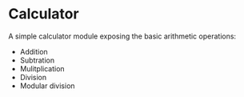 # Calculator

A simple calculator module exposing the basic arithmetic operations:

- Addition
- Subtration
- Mulitplication
- Division
- Modular division

